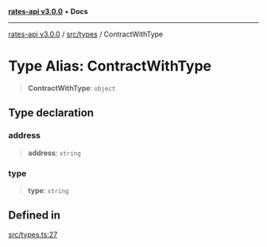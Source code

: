 [**rates-api v3.0.0**](../../../README.md) • **Docs**

***

[rates-api v3.0.0](../../../modules.md) / [src/types](../README.md) / ContractWithType

# Type Alias: ContractWithType

> **ContractWithType**: `object`

## Type declaration

### address

> **address**: `string`

### type

> **type**: `string`

## Defined in

[src/types.ts:27](https://github.com/ZelCore-io/rates-api/blob/6ee8192dea404fd0a0f6ba9b7352f3b7673523eb/src/types.ts#L27)
